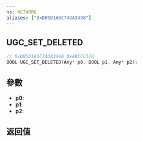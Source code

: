 ```yaml
---
ns: NETWORK
aliases: ["0xD05D1A6C74DA3498"]
---
```

## UGC_SET_DELETED

```c
// 0xD05D1A6C74DA3498 0x48CCC328
BOOL UGC_SET_DELETED(Any* p0, BOOL p1, Any* p2);
```


## 參數
* **p0**: 
* **p1**: 
* **p2**: 

## 返回值
